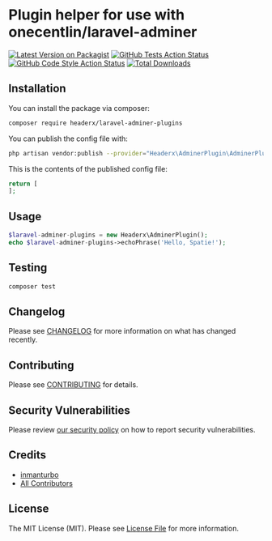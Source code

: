 # Plugin helper for use with onecentlin/laravel-adminer

[![Latest Version on Packagist](https://img.shields.io/packagist/v/headerx/laravel-adminer-plugins.svg?style=flat-square)](https://packagist.org/packages/headerx/laravel-adminer-plugins)
[![GitHub Tests Action Status](https://img.shields.io/github/workflow/status/headerx/laravel-adminer-plugins/run-tests?label=tests)](https://github.com/headerx/laravel-adminer-plugins/actions?query=workflow%3Arun-tests+branch%3Amain)
[![GitHub Code Style Action Status](https://img.shields.io/github/workflow/status/headerx/laravel-adminer-plugins/Check%20&%20fix%20styling?label=code%20style)](https://github.com/headerx/laravel-adminer-plugins/actions?query=workflow%3A"Check+%26+fix+styling"+branch%3Amain)
[![Total Downloads](https://img.shields.io/packagist/dt/headerx/laravel-adminer-plugins.svg?style=flat-square)](https://packagist.org/packages/headerx/laravel-adminer-plugins)


## Installation

You can install the package via composer:

```bash
composer require headerx/laravel-adminer-plugins
```

You can publish the config file with:
```bash
php artisan vendor:publish --provider="Headerx\AdminerPlugin\AdminerPluginServiceProvider" --tag="laravel-adminer-plugins-config"
```

This is the contents of the published config file:

```php
return [
];
```

## Usage

```php
$laravel-adminer-plugins = new Headerx\AdminerPlugin();
echo $laravel-adminer-plugins->echoPhrase('Hello, Spatie!');
```

## Testing

```bash
composer test
```

## Changelog

Please see [CHANGELOG](CHANGELOG.md) for more information on what has changed recently.

## Contributing

Please see [CONTRIBUTING](.github/CONTRIBUTING.md) for details.

## Security Vulnerabilities

Please review [our security policy](../../security/policy) on how to report security vulnerabilities.

## Credits

- [inmanturbo](https://github.com/inmanturbo)
- [All Contributors](../../contributors)

## License

The MIT License (MIT). Please see [License File](LICENSE.md) for more information.
